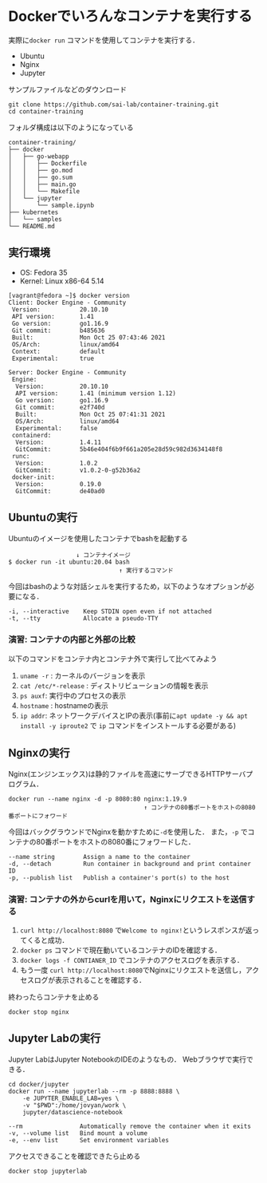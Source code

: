 # Dockerでいろんなコンテナを実行する

実際に`docker run` コマンドを使用してコンテナを実行する．

- Ubuntu
- Nginx
- Jupyter

サンプルファイルなどのダウンロード
```
git clone https://github.com/sai-lab/container-training.git
cd container-training
```

フォルダ構成は以下のようになっている
```
container-training/
├── docker
│   ├── go-webapp
│   │   ├── Dockerfile
│   │   ├── go.mod
│   │   ├── go.sum
│   │   ├── main.go
│   │   └── Makefile
│   └── jupyter
│       └── sample.ipynb
├── kubernetes
│   └── samples
└── README.md
```

## 実行環境

- OS: Fedora 35
- Kernel: Linux x86-64 5.14

```
[vagrant@fedora ~]$ docker version
Client: Docker Engine - Community
 Version:           20.10.10
 API version:       1.41
 Go version:        go1.16.9
 Git commit:        b485636
 Built:             Mon Oct 25 07:43:46 2021
 OS/Arch:           linux/amd64
 Context:           default
 Experimental:      true

Server: Docker Engine - Community
 Engine:
  Version:          20.10.10
  API version:      1.41 (minimum version 1.12)
  Go version:       go1.16.9
  Git commit:       e2f740d
  Built:            Mon Oct 25 07:41:31 2021
  OS/Arch:          linux/amd64
  Experimental:     false
 containerd:
  Version:          1.4.11
  GitCommit:        5b46e404f6b9f661a205e28d59c982d3634148f8
 runc:
  Version:          1.0.2
  GitCommit:        v1.0.2-0-g52b36a2
 docker-init:
  Version:          0.19.0
  GitCommit:        de40ad0
```


## Ubuntuの実行

Ubuntuのイメージを使用したコンテナでbashを起動する
```
                   ↓ コンテナイメージ
$ docker run -it ubuntu:20.04 bash
                               ↑ 実行するコマンド
```

今回はbashのような対話シェルを実行するため，以下のようなオプションが必要になる．
```
-i, --interactive    Keep STDIN open even if not attached
-t, --tty            Allocate a pseudo-TTY
```

### 演習: コンテナの内部と外部の比較

以下のコマンドをコンテナ内とコンテナ外で実行して比べてみよう
1. `uname -r` : カーネルのバージョンを表示
1. `cat /etc/*-release` : ディストリビューションの情報を表示
1. `ps auxf`: 実行中のプロセスの表示
1.  `hostname` : hostnameの表示
1. `ip addr`: ネットワークデバイスとIPの表示(事前に`apt update -y && apt install -y iproute2` で `ip` コマンドをインストールする必要がある)

## Nginxの実行

Nginx(エンジンエックス)は静的ファイルを高速にサーブできるHTTPサーバプログラム．

```
docker run --name nginx -d -p 8080:80 nginx:1.19.9
                                      ↑ コンテナの80番ポートをホストの8080番ポートにフォワード
```

今回はバックグラウンドでNginxを動かすために`-d`を使用した．
また，`-p` でコンテナの80番ポートをホストの8080番にフォワードした．


```
--name string        Assign a name to the container
-d, --detach         Run container in background and print container ID
-p, --publish list   Publish a container's port(s) to the host
```

### 演習: コンテナの外からcurlを用いて，Nginxにリクエストを送信する

1. `curl http://localhost:8080` で`Welcome to nginx!`というレスポンスが返ってくると成功．
1. `docker ps` コマンドで現在動いているコンテナのIDを確認する．
1. `docker logs -f CONTIANER_ID` でコンテナのアクセスログを表示する．
1.  もう一度 `curl http://localhost:8080`でNginxにリクエストを送信し，アクセスログが表示されることを確認する．

終わったらコンテナを止める
```
docker stop nginx
```

## Jupyter Labの実行

Jupyter LabはJupyter NotebookのIDEのようなもの．
Webブラウザで実行できる．

```
cd docker/jupyter
docker run --name jupyterlab --rm -p 8888:8888 \
    -e JUPYTER_ENABLE_LAB=yes \
    -v "$PWD":/home/jovyan/work \
    jupyter/datascience-notebook
```

```
--rm                Automatically remove the container when it exits
-v, --volume list   Bind mount a volume
-e, --env list      Set environment variables
```

アクセスできることを確認できたら止める
```
docker stop jupyterlab
```
